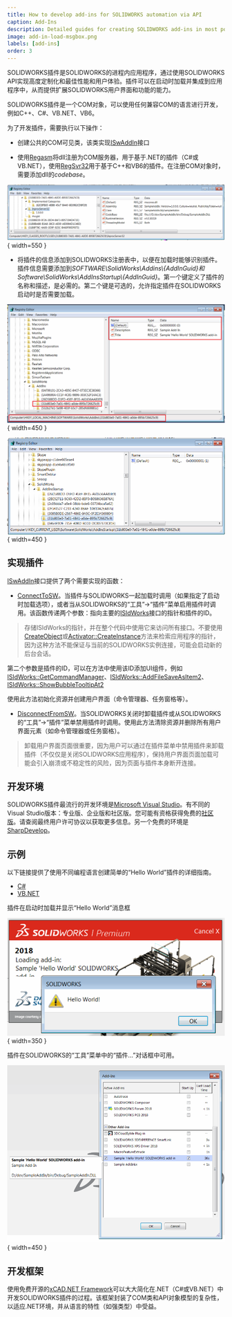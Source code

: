 ```yaml
---
title: How to develop add-ins for SOLIDWORKS automation via API
caption: Add-Ins
description: Detailed guides for creating SOLIDWORKS add-ins in most popular programming languages to extend SOLIDWORKS functionality using SOLIDWORKS API
image: add-in-load-msgbox.png
labels: [add-ins]
order: 3
---
```

SOLIDWORKS插件是SOLIDWORKS的进程内应用程序，通过使用SOLIDWORKS API实现高度定制化和最佳性能和用户体验。插件可以在启动时加载并集成到应用程序中，从而提供扩展SOLIDWORKS用户界面和功能的能力。

SOLIDWORKS插件是一个COM对象，可以使用任何兼容COM的语言进行开发，例如C++、C#、VB.NET、VB6。

为了开发插件，需要执行以下操作：

* 创建公共的COM可见类，该类实现[ISwAddIn](https://help.solidworks.com/2015/english/api/swpublishedapi/solidworks.interop.swpublished~solidworks.interop.swpublished.iswaddin.html)接口

* 使用[Regasm](https://docs.microsoft.com/en-us/dotnet/framework/tools/regasm-exe-assembly-registration-tool)将dll注册为COM服务器，用于基于.NET的插件（C#或VB.NET），使用[RegSvr32](https://en.wikipedia.org/wiki/Regsvr32)用于基于C++和VB6的插件。在注册COM对象时，需要添加dll的*codebase*。

![注册表中插件dll的COM注册信息](add-in-clsid-registry.png){ width=550 }

* 将插件的信息添加到SOLIDWORKS注册表中，以便在加载时能够识别插件。插件信息需要添加到*SOFTWARE\SolidWorks\Addins\\{AddInGuid}*和*Software\SolidWorks\AddInsStartup\\{AddInGuid}*。第一个键定义了插件的名称和描述，是必需的。第二个键是可选的，允许指定插件在SOLIDWORKS启动时是否需要加载。

![SOLIDWORKS注册表中的插件详细信息](add-in-hklm-registry.png){ width=450 }

![SOLIDWORKS注册表中的插件启动详细信息](add-in-hkcu-registry.png){ width=450 }

## 实现插件

[ISwAddIn](https://help.solidworks.com/2015/english/api/swpublishedapi/solidworks.interop.swpublished~solidworks.interop.swpublished.iswaddin.html)接口提供了两个需要实现的函数：

* [ConnectToSW](https://help.solidworks.com/2015/english/api/swpublishedapi/SolidWorks.Interop.swpublished~SolidWorks.Interop.swpublished.ISwAddin~ConnectToSW.html)。当插件与SOLIDWORKS一起加载时调用（如果指定了启动时加载选项），或者当从SOLIDWORKS的“工具”->“插件”菜单启用插件时调用。该函数传递两个参数：指向主要的[ISldWorks](https://help.solidworks.com/2015/english/api/sldworksapi/solidworks.interop.sldworks~solidworks.interop.sldworks.isldworks_members.html)接口的指针和插件的ID。

> 存储ISldWorks的指针，并在整个代码中使用它来访问所有接口。不要使用[CreateObject](https://docs.microsoft.com/en-us/dotnet/api/microsoft.visualbasic.interaction.createobject?view=netframework-4.7.2)或[Activator::CreateInstance](https://docs.microsoft.com/en-us/dotnet/api/system.activator.createinstance?view=netframework-4.7.2)方法来检索应用程序的指针，因为这种方法不能保证与当前的SOLIDWORKS实例连接，可能会启动新的后台会话。

第二个参数是插件的ID，可以在方法中使用该ID添加UI组件，例如[ISldWorks::GetCommandManager](https://help.solidworks.com/2015/english/api/sldworksapi/solidworks.interop.sldworks~solidworks.interop.sldworks.isldworks~getcommandmanager.html)、[ISldWorks::AddFileSaveAsItem2](https://help.solidworks.com/2015/english/api/sldworksapi/solidworks.interop.sldworks~solidworks.interop.sldworks.isldworks~addfilesaveasitem2.html)、[ISldWorks::ShowBubbleTooltipAt2](https://help.solidworks.com/2015/english/api/sldworksapi/solidworks.interop.sldworks~solidworks.interop.sldworks.isldworks~showbubbletooltipat2.html)

使用此方法初始化资源并创建用户界面（命令管理器、任务窗格等）。

* [DisconnectFromSW](https://help.solidworks.com/2015/english/api/swpublishedapi/SolidWorks.Interop.swpublished~SolidWorks.Interop.swpublished.ISwAddin~DisconnectFromSW.html)。当SOLIDWORKS关闭时卸载插件或从SOLIDWORKS的“工具”->“插件”菜单禁用插件时调用。使用此方法清除资源并删除所有用户界面元素（如命令管理器或任务窗格）。

> 卸载用户界面页面很重要，因为用户可以通过在插件菜单中禁用插件来卸载插件（不仅仅是关闭SOLIDWORKS应用程序），保持用户界面页面加载可能会引入崩溃或不稳定性的风险，因为页面与插件本身断开连接。

## 开发环境

SOLIDWORKS插件最流行的开发环境是[Microsoft Visual Studio](https://visualstudio.microsoft.com/)。有不同的Visual Studio版本：专业版、企业版和社区版。您可能有资格获得免费的[社区版](https://visualstudio.microsoft.com/vs/community/)。请查阅最终用户许可协议以获取更多信息。另一个免费的环境是[SharpDevelop](https://www.icsharpcode.net/)。

## 示例

以下链接提供了使用不同编程语言创建简单的“Hello World”插件的详细指南。

* [C#](csharp)
* [VB.NET](vbnet)

插件在启动时加载并显示“Hello World”消息框

![加载插件时显示的消息框](add-in-load-msgbox.png){ width=350 }

插件在SOLIDWORKS的“工具”菜单中的“插件...”对话框中可用。

![插件显示在插件对话框中](add-ins-dialog.png){ width=450 }

## 开发框架

使用免费开源的[xCAD.NET Framework](https://xcad.net/)可以大大简化在.NET（C#或VB.NET）中开发SOLIDWORKS插件的过程。该框架封装了COM类和API对象模型的复杂性，以适应.NET环境，并从语言的特性（如强类型）中受益。